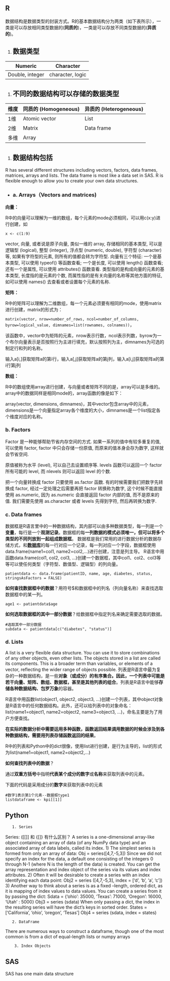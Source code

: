 ## R

数据结构是数据类型的封装方式。R的基本数据结构分为两类（如下表所示），一类是可以存放相同类型数据的\(**同质的**\)，一类是可以存放不同类型数据的\(**异质的**\)。

1. ## 数据类型

| Numeric | Character |
| --- | --- |
| Double, integer | character, logic |

1. ## 不同的数据结构可以存储的数据类型

| 维度 | 同质的 \(Homogeneous\) | 异质的 \(Heterogeneous\) |
| --- | --- | --- |
| 1维 | Atomic vector | List |
| 2维 | Matrix | Data frame |
| 多维 | Array |  |

1. ## 数据结构包括

R has several different structures including vectors, factors, data frames, matrices, arrays and lists. The data frame is most like a data set in SAS. R is flexible enough to allow you to create your own data structures.

* ### a. Arrays（Vectors and matrices\)

**向量：**

R中的向量可以理解为一维的数组，每个元素的mode必须相同，可以用c\(x:y\)进行创建，如

`x <- c(1:9)`

vector, 向量, 或者说是原子向量, 类似一维的 array, 存储相同的基本类型, 可以是逻辑型 \(logical\), 整型 \(integer\), 浮点型 \(numeric, double\), 字符型 \(character\) 等, 如果有字符型的元素, 则所有的值都会转为字符型. 向量有三个特征: 一个是基本类型, 可以使用 typeof\(\) 等函数查看; 一个是长度, 可以使用 length\(\) 函数查看; 还有一个是属性, 可以使用 attributes\(\) 函数查看. 类型指的是构成向量的元素的基本类型, 长度指的是元素的个数, 而属性指的是有关向量的名称等其他方面的特征, 如可以使用 names\(\) 去查看或者设置每个元素的名称.

**矩阵：**

R中的矩阵可以理解为二维数组，每一个元素必须要有相同的mode，使用matrix进行创建，matrix的形式为：

`matrix(vector, nrow=number_of_rows, ncol=number_of_columns, byrow=logical_value, dimnames=list(rownames, colnames))`，

该函数中，vector中为矩阵的元素，nrow表示行数，ncol表示列数，byrow为一个布尔向量表示是否按照行为主进行填充，默认按照列为主，dimnames为可选的制定行和列的名称。

输入a\[i,\]获取矩阵a的第i行，输入a\[,j\]获取矩阵a的第j列，输入a\[i,j\]获取矩阵a的第i行第j列

**数组：**

R中的数组使用array进行创建，与向量或者矩阵不同的是，array可以是多维的。array中的数据同样是相同mode的，array函数的像是如下：

array\(vector, dimensions, dimnames\)，其中vector包含array中的元素，dimensions是一个向量指定array各个维度的大小，dimnames是一个list指定各个维度对应的名称。

### b. Factors

Factor 是一种能够帮助节省内存空间的方式. 如果一系列的值中有较多重复的值, 可以使用 factor, factor 中只会存储一份原值, 而原来的值本身会存为数字, 这样就会节省空间.

原值被称为水平 \(level\), 可以自己去设置顺序等. levels 函数可以返回一个 factor 所有可能的 level, 而 nlevels 则可以返回 level 的个数.

把一个向量转换成 factor 只要使用 as.factor 函数. 有的时候需要我们把数字先转换成 factor, 经过一定处理之后需要再把 factor 转换称为数字, 这个时候不能直接使用 as.numeric, 因为 as.numeric 会直接返回 factor 内部的值, 而不是原来的值. 我们需要先使用 as.character 或者 levels 先得到字符, 然后再转换为数字.

### c. Data frames

数据框是R语言里中的一种数据结构，其内部可以由多种数据类型，每一列是一个**变量**，每行是一个**观测记录**。数据框的每**一列数据的模式必须唯一，但可以将多个类型的不同列放到一起组成数据框**。 数据框是我们常用的进行数据分析的数据存储方式，和[**数据库**](http://lib.csdn.net/base/mysql "MySQL知识库")的每一行对应一个记录，每一列对应一个字段，数据框使用data.frame\(name1=col1, name2=col2,...\)进行创建，注意是列主导。 R语言中用函数data.frame\(col1, col2, col3, ...\)创建一个数据框，其中col1、col2、col3等等可以使任何类型（字符型、数值型、逻辑型）的列向量。

```
patientdata <- data.frame(patientID, name, age, diabetes, status, stringsAsFactors = FALSE)
```

**如何查找数据框中的数据**？用符号$和数据框中的列名（列向量名称）来查找选取数据框中的某一列。

```
age1 <- patientdata$age
```

**如何选取数据框的其中一部分数据**？给数据框中指定列名来确定需要选取的数据。

```
#选取其中一部分数据
subdata <- patientdata[c("diabetes", "status")]
```

### d. Lists

A list is a very flexible data structure. You can use it to store combinations of any other objects, even other lists. The objects stored in a list are called its components. This is a broader term than variables, or elements of a vector, reflecting the wider range of objects possible.  列表是R语言中最为复杂的一种数据结构，是一些**对象（或成分）**的有序集合。因此，一个列表中可能是**若干向量、矩阵、数组、数据框，甚至是其他列表的组合**。列表是R语言中能够**存储各种数据结构、包罗万象**的容器。

R语言中用函数list\(object1, object2, object3, ...\)创建一个列表，其中object对象是R语言中的任何数据结构。此外，还可以给列表中的对象命名：list\(name1=object1, name2=object2, name3=object3, ...\)，命名主要是为了用户方便查找。

**在实际的数据分析中需要运用多种函数，函数返回结果调用数据的时候会涉及到各种数据结构，需要用列表存储函数返回的结果**。

R中的列表和Python中的dict很像，使用list进行创建，是行为主导的，list的形式为list\(name1=object1, name2=object2,...\)

**如何查找列表中的数据**？

通过**双重方括号**中指明**代表某个成分的数字**或**名称**来获取列表中的元素。

下面的代码是采用成分的**数字**来获取列表中的元素

```
#数字1表示第1个元素--数据框type1
listdataframe <- kpi[[1]]
```

## Python

```
   1. Series
```

Series: \(\[\[\]\] 和 {\[\]} 有什么区别？ A series is a one-dimensional array-like object containing an array of data \(of any NumPy data type\) and an associated array of data labels, called its index. 1\) The simplest series is formed from only an array of data: Obj = series\(\[4,7,-5,3\]\) Since we did not specify an index for the data, a default one consisting of the integers 0 through N-1 \(where N is the length of the data\) is created. You can get the array representation and index object of the series via its values and index attributes. 2\) Often it will be desirable to create a series with an index identifying each data point: Obj2 = series \(\[4,7,-5,3\], index = \[‘d’, ‘b’, ‘a’, ‘c’\]\) 3\) Another way to think about a series is as a fixed –length, ordered dict, as it is mapping of index values to data values. You can create a series from it by passing the dict: Sdata = {‘ohio’: 35000, ‘Texas’: 71000, ‘Oregon’: 16000, ‘Utah’ : 5000} Obj3 = series \(sdata\) When only passing a dict, the index in the resulting series will have the dict’s keys in sorted order. States = \[‘California’, ‘ohio’, ‘oregon’, ‘Tesas’\] Obj4 = series \(sdata, index = states\)

```
   2. DataFrame
```

There are  numerous ways to construct a dataframe, though one of the most common is from a dict of equal-length lists or numpy arrays

```
    3. Index Objects
```

## SAS

SAS has one main data structure

